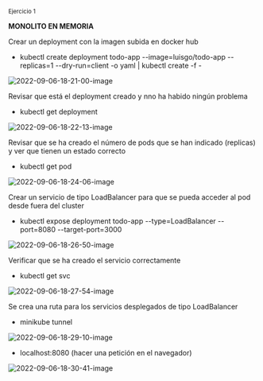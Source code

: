 <sup> Ejercicio 1 </sup>

**MONOLITO EN MEMORIA**

Crear un deployment con la imagen subida en docker hub

- kubectl create deployment todo-app --image=luisgo/todo-app --replicas=1 --dry-run=client -o yaml | kubectl create -f -

![2022-09-06-18-21-00-image](https://user-images.githubusercontent.com/22892039/188695269-58bb33f8-4b78-42bb-91b7-f1b726f70b44.png)


Revisar que está el deployment creado y nno ha habido ningún problema

- kubectl get deployment

![2022-09-06-18-22-13-image](https://user-images.githubusercontent.com/22892039/188695352-f14d6d37-2703-43af-aa21-2b8b71149166.png)


Revisar que se ha creado el número de pods que se han indicado (replicas) y ver que tienen un estado correcto

- kubectl get pod

![2022-09-06-18-24-06-image](https://user-images.githubusercontent.com/22892039/188695436-b5b374e1-d9ed-4ab6-a99a-e8165963d756.png)


Crear un servicio de tipo LoadBalancer para que se pueda acceder al pod desde fuera del cluster

- kubectl expose deployment todo-app --type=LoadBalancer --port=8080 --target-port=3000

![2022-09-06-18-26-50-image](https://user-images.githubusercontent.com/22892039/188695481-2e9fb496-fe85-4fc3-8638-3ed1584c0f37.png)


Verificar que se ha creado el servicio correctamente

- kubectl get svc

![2022-09-06-18-27-54-image](https://user-images.githubusercontent.com/22892039/188695517-758e42af-1d07-4105-ad34-22008d4f7ec4.png)


Se crea una ruta para los servicios desplegados de tipo LoadBalancer

- minikube tunnel

![2022-09-06-18-29-10-image](https://user-images.githubusercontent.com/22892039/188695559-924ab0a1-4ad0-4eb8-acd8-02470a8874a0.png)


- localhost:8080 (hacer una petición en el navegador)

![2022-09-06-18-30-41-image](https://user-images.githubusercontent.com/22892039/188695611-e429f545-97bd-414e-9729-17276250e829.png)
